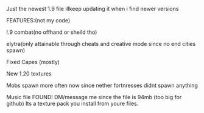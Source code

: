 Just the newest 1.9 file illkeep updating it when i find newer versions 

FEATURES:(not my code)

!.9 combat(no offhand or sheild tho)

elytra(only attainable through cheats and creative mode since no end cities spawn)

Fixed Capes (mostly)

New 1.20 textures 

Mobs spawn more often now since nether fortnresses didnt spawn anything

Music file FOUND! DM/message me since the file is 94mb (too big for github) Its a texture pack you install from youre files.
